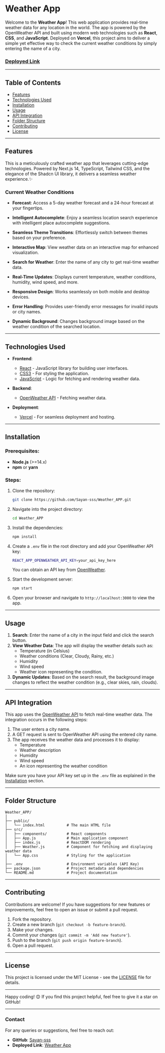 
# Weather App

Welcome to the **Weather App**! This web application provides real-time weather data for any location in the world. The app is powered by the OpenWeather API and built using modern web technologies such as **React**, **CSS**, and **JavaScript**. Deployed on **Vercel**, this project aims to deliver a simple yet effective way to check the current weather conditions by simply entering the name of a city.

### [Deployed Link](https://weather-app-ivory-xi.vercel.app/)

---

## Table of Contents

- [Features](#features)
- [Technologies Used](#technologies-used)
- [Installation](#installation)
- [Usage](#usage)
- [API Integration](#api-integration)
- [Folder Structure](#folder-structure)
- [Contributing](#contributing)
- [License](#license)

---

## Features
This is a meticulously crafted weather app that leverages cutting-edge technologies. Powered by Next.js 14, TypeScript, Tailwind CSS, and the elegance of the Shadcn UI library, it delivers a seamless weather experience.✨

### Current Weather Conditions
- **Forecast**: Access a 5-day weather forecast and a 24-hour forecast at your fingertips.
- **Intelligent Autocomplete**: Enjoy a seamless location search experience with intelligent place autocomplete suggestions.
- **Seamless Theme Transitions**: Effortlessly switch between themes based on your preference.
- **Interactive Map**: View weather data on an interactive map for enhanced visualization.


- **Search for Weather**: Enter the name of any city to get real-time weather data.
- **Real-Time Updates**: Displays current temperature, weather conditions, humidity, wind speed, and more.
- **Responsive Design**: Works seamlessly on both mobile and desktop devices.
- **Error Handling**: Provides user-friendly error messages for invalid inputs or city names.
- **Dynamic Background**: Changes background image based on the weather condition of the searched location.

---

## Technologies Used

- **Frontend**:
  - [React](https://reactjs.org/) - JavaScript library for building user interfaces.
  - [CSS3](https://www.w3.org/Style/CSS/) - For styling the application.
  - [JavaScript](https://www.javascript.com/) - Logic for fetching and rendering weather data.

- **Backend**:
  - [OpenWeather API](https://openweathermap.org/api) - Fetching weather data.

- **Deployment**:
  - [Vercel](https://vercel.com/) - For seamless deployment and hosting.

---

## Installation

### Prerequisites:
- **Node.js** (>=14.x)
- **npm** or **yarn**

### Steps:

1. Clone the repository:
   ```bash
   git clone https://github.com/Sayan-sss/Weather_APP.git
   ```

2. Navigate into the project directory:
   ```bash
   cd Weather_APP
   ```

3. Install the dependencies:
   ```bash
   npm install
   ```

4. Create a `.env` file in the root directory and add your OpenWeather API key:
   ```bash
   REACT_APP_OPENWEATHER_API_KEY=your_api_key_here
   ```

   You can obtain an API key from [OpenWeather](https://openweathermap.org/api).

5. Start the development server:
   ```bash
   npm start
   ```

6. Open your browser and navigate to `http://localhost:3000` to view the app.

---

## Usage

1. **Search**: Enter the name of a city in the input field and click the search button.
2. **View Weather Data**: The app will display the weather details such as:
   - Temperature (in Celsius)
   - Weather conditions (Clear, Cloudy, Rainy, etc.)
   - Humidity
   - Wind speed
   - Weather icon representing the condition.
3. **Dynamic Updates**: Based on the search result, the background image changes to reflect the weather condition (e.g., clear skies, rain, clouds).

---

## API Integration

This app uses the [OpenWeather API](https://openweathermap.org/api) to fetch real-time weather data. The integration occurs in the following steps:

1. The user enters a city name.
2. A GET request is sent to OpenWeather API using the entered city name.
3. The app receives the weather data and processes it to display:
   - Temperature
   - Weather description
   - Humidity
   - Wind speed
   - An icon representing the weather condition

Make sure you have your API key set up in the `.env` file as explained in the [Installation](#installation) section.

---

## Folder Structure

```
Weather_APP/
│
├── public/
│   └── index.html          # The main HTML file
├── src/
│   ├── components/         # React components
│   ├── App.js              # Main application component
│   ├── index.js            # ReactDOM rendering
│   ├── Weather.js          # Component for fetching and displaying weather data
│   └── App.css             # Styling for the application
│
├── .env                    # Environment variables (API Key)
├── package.json            # Project metadata and dependencies
└── README.md               # Project documentation
```

---

## Contributing

Contributions are welcome! If you have suggestions for new features or improvements, feel free to open an issue or submit a pull request.

1. Fork the repository.
2. Create a new branch (`git checkout -b feature-branch`).
3. Make your changes.
4. Commit your changes (`git commit -m 'Add new feature'`).
5. Push to the branch (`git push origin feature-branch`).
6. Open a pull request.

---

## License

This project is licensed under the MIT License - see the [LICENSE](LICENSE) file for details.

---

Happy coding! 😊 If you find this project helpful, feel free to give it a star on GitHub!

--- 

### Contact

For any queries or suggestions, feel free to reach out:

- **GitHub**: [Sayan-sss](https://github.com/Sayan-sss)
- **Deployed Link**: [Weather App](https://weather-app-ivory-xi.vercel.app/)
